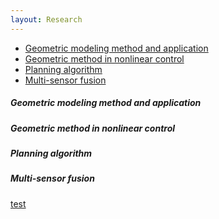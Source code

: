 ```yaml
---
layout: Research
---
```


- [Geometric modeling method and application](#1)
- [Geometric method in nonlinear control](#2)
- [Planning algorithm](#3)
- [Multi-sensor fusion](#4)


<h5 id='1'>Geometric modeling method and application</h5>


<h5 id='2'>Geometric method in nonlinear control</h5>



<h5 id='3'>Planning algorithm</h5>



<h5 id='4'>Multi-sensor fusion</h5>

[test](Research/GeoModel.md)



